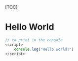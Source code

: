 [TOC]

# Hello World

```javascript
// to print in the console
<script>
    console.log("Hello world!")
</script>
```

